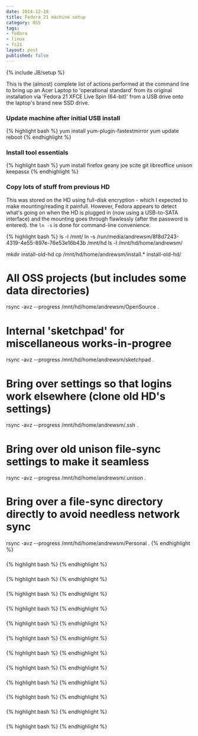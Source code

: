 ```yaml
---
date: 2014-12-18
title: Fedora 21 machine setup
category: OSS
tags:
- fedora
- linux
- fc21
layout: post
published: false
---
```

{% include JB/setup %}

This is the (almost) complete list of actions performed at the command line to 
bring up an Acer Laptop to 'operational standard' from its original
installation via 'Fedora 21 XFCE Live Spin (64-bit)' from a USB drive onto
the laptop's brand new SSD drive.

### Update machine after initial USB install

{% highlight bash %}
yum install yum-plugin-fastestmirror
yum update
reboot
{% endhighlight %}

### Install tool essentials

{% highlight bash %}
yum install firefox geany joe scite git libreoffice unison keepassx 
{% endhighlight %}

### Copy lots of stuff from previous HD

This was stored on the HD using full-disk encryption - which I expected to 
make mounting/reading it painfull.  However, Fedora appears to detect
what's going on when the HD is plugged in (now using a USB-to-SATA interface)
and the mounting goes through flawlessly (after the password is entered).
the ```ln -s``` is done for command-line convenience.

{% highlight bash %}
ls -l /mnt/
ln -s /run/media/andrewsm/8f8d7243-4319-4e55-897e-76e53e16b43b /mnt/hd
ls -l /mnt/hd/home/andrewsm/

mkdir install-old-hd
cp  /mnt/hd/home/andrewsm/install.* install-old-hd/

# All OSS projects (but includes some data directories)
rsync -avz --progress  /mnt/hd/home/andrewsm/OpenSource .    

# Internal 'sketchpad' for miscellaneous works-in-progree
rsync -avz --progress  /mnt/hd/home/andrewsm/sketchpad .

# Bring over settings so that logins work elsewhere (clone old HD's settings)
rsync -avz --progress  /mnt/hd/home/andrewsm/.ssh .

# Bring over old unison file-sync settings to make it seamless
rsync -avz --progress  /mnt/hd/home/andrewsm/.unison .

# Bring over a file-sync directory directly to avoid needless network sync
rsync -avz --progress  /mnt/hd/home/andrewsm/Personal .
{% endhighlight %}

###

{% highlight bash %}
{% endhighlight %}

###

{% highlight bash %}
{% endhighlight %}

###

{% highlight bash %}
{% endhighlight %}

###

{% highlight bash %}
{% endhighlight %}

###

{% highlight bash %}
{% endhighlight %}

###

{% highlight bash %}
{% endhighlight %}

###

{% highlight bash %}
{% endhighlight %}

###

{% highlight bash %}
{% endhighlight %}

###

{% highlight bash %}
{% endhighlight %}

###

{% highlight bash %}
{% endhighlight %}

###

{% highlight bash %}
{% endhighlight %}

###

{% highlight bash %}
{% endhighlight %}
